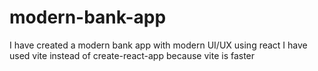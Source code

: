 # modern-bank-app
I have created a modern bank app with modern UI/UX using react
I have used vite instead of create-react-app because vite is faster 
